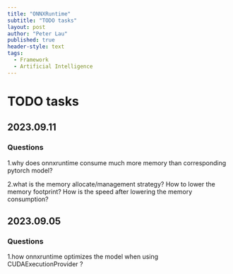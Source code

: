 ```yaml
---
title: "ONNXRuntime"
subtitle: "TODO tasks"
layout: post
author: "Peter Lau"
published: true
header-style: text
tags:
  - Framework
  - Artificial Intelligence
---
```


# TODO tasks

## 2023.09.11

### Questions

1.why does onnxruntime consume much more memory than corresponding pytorch model?

2.what is the memory allocate/management strategy? How to lower the memory footprint? How is the speed after lowering the memory consumption?

## 2023.09.05

### Questions

1.how onnxruntime optimizes the model when using CUDAExecutionProvider ?

